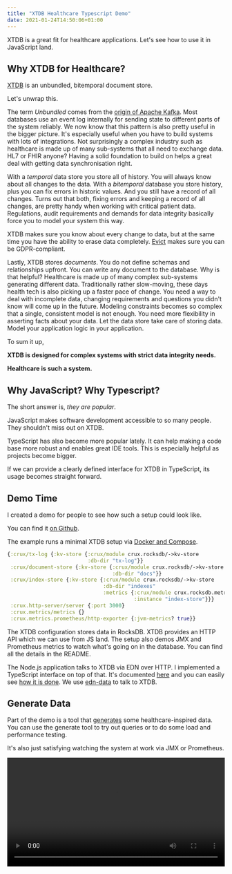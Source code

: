 ```yaml
---
title: "XTDB Healthcare Typescript Demo"
date: 2021-01-24T14:50:06+01:00
---
```


XTDB is a great fit for healthcare applications. Let's see how to use it in JavaScript land.<!--more-->


## Why XTDB for Healthcare?

[XTDB](https://xtdb.com) is an unbundled, bitemporal document store.

Let's unwrap this.

The term *Unbundled* comes from the [origin of Apache Kafka](https://martin.kleppmann.com/2015/03/04/turning-the-database-inside-out.html). Most databases use an event log internally for sending state to different parts of the system reliably. We now know that this pattern is also pretty useful in the bigger picture. It's especially useful when you have to build systems with lots of integrations. Not surprisingly a complex industry such as healthcare is made up of many sub-systems that all need to exchange data. HL7 or FHIR anyone? Having a solid foundation to build on helps a great deal with getting data synchronisation right.

With a *temporal* data store you store all of history. You will always know about all changes to the data.
With a *bitemporal* database you store history, plus you can fix errors in historic values. And you still have a record of all changes.
Turns out that both, fixing errors and keeping a record of all changes, are pretty handy when working with critical patient data.
Regulations, audit requirements and demands for data integrity basically force you to model your system this way.

XTDB makes sure you know about every change to data, but at the same time you have the ability to erase data completely. [Evict](https://docs.xtdb.com/language-reference/datalog-transactions/#evict) makes sure you can be GDPR-compliant.

Lastly, XTDB stores *documents*. You do not define schemas and relationships upfront. You can write any document to the database.
Why is that helpful? Healthcare is made up of many complex sub-systems generating different data. Traditionally rather slow-moving, these days health tech is also picking up a faster pace of change.
You need a way to deal with incomplete data, changing requirements and questions you didn't know will come up in the future.
Modeling constraints becomes so complex that a single, consistent model is not enough. You need more flexibility in asserting facts about your data.
Let the data store take care of storing data. Model your application logic in your application.

To sum it up,

**XTDB is designed for complex systems with strict data integrity needs.**

**Healthcare is such a system.**


## Why JavaScript? Why Typescript?

The short answer is, *they are popular*.

JavaScript makes software development accessible to so many people. They shouldn't miss out on XTDB.

TypeScript has also become more popular lately. It can help making a code base more robust and enables great IDE tools. This is especially helpful as projects become bigger.

If we can provide a clearly defined interface for XTDB in TypeScript, its usage becomes straight forward.


## Demo Time

I created a demo for people to see how such a setup could look like.

You can find it [on Github](https://github.com/jorinvo/crux-typescript-healthcare-demo/).

The example runs a minimal XTDB setup via [Docker and Compose](https://docs.docker.com/compose/).

```clojure
{:crux/tx-log {:kv-store {:crux/module crux.rocksdb/->kv-store
                          :db-dir "tx-log"}}
 :crux/document-store {:kv-store {:crux/module crux.rocksdb/->kv-store
                                  :db-dir "docs"}}
 :crux/index-store {:kv-store {:crux/module crux.rocksdb/->kv-store
                               :db-dir "indexes"
                               :metrics {:crux/module crux.rocksdb.metrics/->metrics
                                         :instance "index-store"}}}
 :crux.http-server/server {:port 3000}
 :crux.metrics/metrics {}
 :crux.metrics.prometheus/http-exporter {:jvm-metrics? true}}
 ```

The XTDB configuration stores data in RocksDB. XTDB provides an HTTP API which we can use from JS land. The setup also demos JMX and Prometheus metrics to watch what's going on in the database. You can find all the details in the README.

The Node.js application talks to XTDB via EDN over HTTP. I implemented a TypeScript interface on top of that. It's documented [here](https://github.com/jorinvo/crux-typescript-healthcare-demo#api-overview) and you can easily see [how it is done](https://github.com/jorinvo/crux-typescript-healthcare-demo/blob/master/client/src/crux/index.ts). We use [edn-data](https://github.com/jorinvo/edn-data) to talk to XTDB.


## Generate Data

Part of the demo is a tool that [generates](https://github.com/jorinvo/crux-typescript-healthcare-demo#data-generator) some healthcare-inspired data. You can use the generate tool to try out queries or to do some load and performance testing.

It's also just satisfying watching the system at work via JMX or Prometheus.

<video autoplay="true" loop="true" src="/videos/crux-demo-jmx.mp4" width="100%" />

And here are some examples of the kind of random data generated.


```js
{
  'crux.db/id': { tag: 'uuid', val: 'b09e0f2c-542d-4f32-8827-4ae3437e0c8e' },
  caseId: { tag: 'uuid', val: 'b09e0f2c-542d-4f32-8827-4ae3437e0c8e' },
  caseDepartmentId: 'finance_department',
  casePatientId: { tag: 'uuid', val: '61f3e1eb-69c0-4109-86e5-b0dbfebc09f3' },
  auditUserId: { tag: 'uuid', val: '1e43642a-77e3-41c0-9c03-eeca300e99f3' }
}

{
  'crux.db/id': { tag: 'uuid', val: '61f3e1eb-69c0-4109-86e5-b0dbfebc09f3' },
  patientId: { tag: 'uuid', val: '61f3e1eb-69c0-4109-86e5-b0dbfebc09f3' },
  patientFirstName: 'Josie',
  patientLastName: 'Powlowski',
  patientBirthday: 2019-06-20T16:35:30.834Z,
  auditUserId: { tag: 'uuid', val: '7f9dfb14-4058-48b7-bd22-6247f6011fae' }
}

{
  'crux.db/id': { tag: 'uuid', val: 'fe22eacc-9caa-43d9-aa60-5638af63be97' },
  userId: { tag: 'uuid', val: 'fe22eacc-9caa-43d9-aa60-5638af63be97' },
  userFirstName: 'Rossie',
  userLastName: 'Blanda',
  userUsername: 'Rossie82',
  userEmail: 'Rossie_Blanda@yahoo.com',
  auditIntegration: 'ldap'
}
```


## Event Log

[Another demo script](https://github.com/jorinvo/crux-typescript-healthcare-demo/#follow-the-event-log) show how to follow XTDB's event log and how to process each transaction at least once.

The program stores its cursor to know what has been processed in XTDB itself.

The *follower* pattern is super useful to build any kind of external integrations. It's also useful to decouple internal logic such as sending out emails or keeping caches and search indices updated.


## Query XTDB in the REPL

Node.js has a CLI that allows you executing code interactively.

You can also build a customized REPL for your application, that knows about your application context.

The demo [contains a custom REPL](https://github.com/jorinvo/crux-typescript-healthcare-demo#javascript-repl) to interact with XTDB and shows how to extend such a REPL further.

![REPL demo screenshot](/images/crux-repl-demo.png)


----


I am happy if you give the demo a try! Play around with XTDB. Think about the possibilities of bitemporal data and event logs.

Curious to hear your thoughts. Happy to chat more about this on [Twitter](https://twitter.com/jorinvo).

-----

_Update May 2022: Crux has been renamed to XTDB and I updated the post accordingly_
